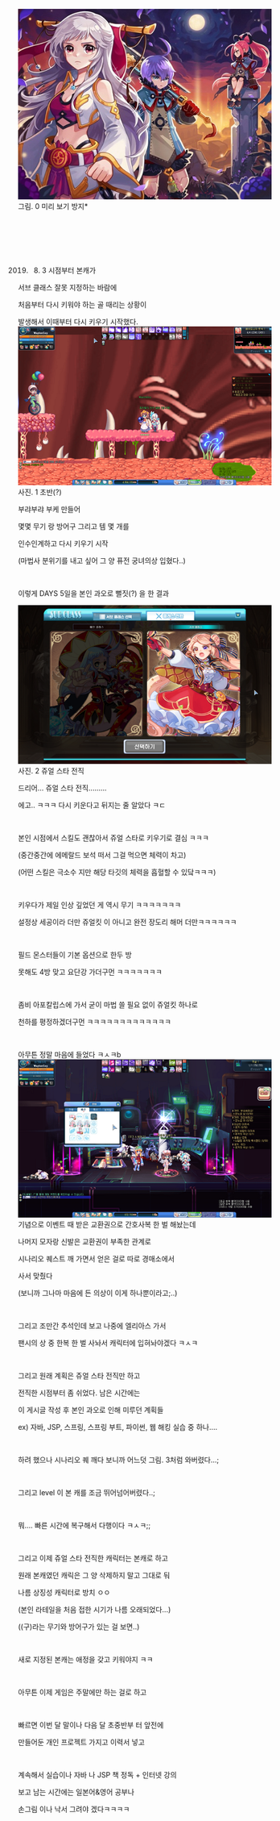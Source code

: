 ![image](20190807/2019.jpg) <br>
그림. 0 미리 보기 방지*

​

​

​

2019. 8. 3 시점부터 본캐가 

서브 클래스 잘못 지정하는 바람에 

처음부터 다시 키워야 하는 골 때리는 상황이

발생해서 이때부터 다시 키우기 시작했다. 
![image](20190807/201902.PNG) <br>
사진. 1 초반(?)

부랴부랴 부케 만들어

몇몇 무기 랑 방어구 그리고 템 몇 개를

인수인계하고 다시 키우기 시작

(마법사 분위기를 내고 싶어 그 양 퓨전 궁녀의상 입혔다..)

​

이렇게 DAYS 5일을 본인 과오로 뻘짓(?) 을 한 결과

![image](20190807/201903.PNG) <br>
사진. 2 쥬얼 스타 전직

드리어... 쥬얼 스타 전직.........

에고.. ㅋㅋㅋ 다시 키운다고 뒤지는 줄 알았다 ㅋㄷ

​

본인 시점에서 스킬도 괜찮아서 쥬얼 스타로 키우기로 결심 ㅋㅋㅋ

(중간중간에 에메랄드 보석 떠서 그걸 먹으면 체력이 차고)

(어떤 스킬은 극소수 지만 해당 타깃의 체력을 흡혈할 수 있닼ㅋㅋㅋ)

​

키우다가 제일 인상 깊었던 게 역시 무기 ㅋㅋㅋㅋㅋㅋㅋ

설정상 세공이라 더만 쥬얼킷 이 아니고 완전 장도리 해머 더만ㅋㅋㅋㅋㅋㅋ

​

필드 몬스터들이 기본 옵션으로 한두 방 

못해도 4방 맞고 요단강 가더구먼 ㅋㅋㅋㅋㅋㅋㅋ

​

좀비 아포칼립스에 가서 굳이 마법 쓸 필요 없이 쥬얼킷 하나로

천하를 평정하겠더구먼 ㅋㅋㅋㅋㅋㅋㅋㅋㅋㅋㅋㅋㅋ

​

아무튼 정말 마음에 들었다 ㅋㅅㅋb
![image](20190807/201904.PNG) <br>
기념으로 이벤트 때 받은 교환권으로 간호사복 한 벌 해놨는데

나머지 모자랑 신발은 교환권이 부족한 관계로

시나리오 퀘스트 깨 가면서 얻은 걸로 따로 경매소에서 

사서 맞췄다

(보니까 그나마 마음에 든 의상이 이게 하나뿐이라고;..)

​

그리고 조만간 추석인데 보고 나중에 엘리아스 가서 

팬시의 상 중 한복 한 벌 사놔서 캐릭터에 입혀놔야겠다 ㅋㅅㅋ

​

그리고 원래 계획은 쥬얼 스타 전직만 하고 

전직한 시점부터 좀 쉬었다. 남은 시간에는 

이 게시글 작성 후 본인 과오로 인해 미루던 계획들 

ex) 자바, JSP, 스프링, 스프링 부트, 파이썬, 웹 해킹 실습 중 하나....

​

하려 했으나 시나리오 퀘 깨다 보니까 어느덧 그림. 3처럼 와버렸다...;

​

그리고 level 이 본 캐를 조금 뛰어넘어버렸다..;

​

뭐.... 빠른 시간에 복구해서 다행이다 ㅋㅅㅋ;;

​

그리고 이제 쥬얼 스타 전직한 캐릭터는 본캐로 하고

원래 본캐였던 캐릭은 그 양 삭제하지 말고 그대로 둬

나름 상징성 캐릭터로 방치 ㅇㅇ

(본인 라테일을 처음 접한 시기가 나름 오래되었다...)

((구)라는 무기와 방어구가 있는 걸 보면..)

​

새로 지정된 본캐는 애정을 갖고 키워야지 ㅋㅋ

​

아무튼 이제 게임은 주말에만 하는 걸로 하고 


​

빠르면 이번 달 말이나 다음 달 초중반부 터 앞전에

만들어둔 개인 프로젝트 가지고 이력서 넣고 

​

계속해서 실습이나 자바 나 JSP 책 정독 + 인터넷 강의

보고 남는 시간에는 일본어&영어 공부나 

손그림 이나 낙서 그려야 겠다ㅋㅋㅋㅋ
